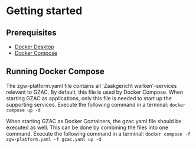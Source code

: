 # Getting started
## Prerequisites
- [Docker Desktop](https://docs.docker.com/desktop/install/)
- [Docker Compose](https://docs.docker.com/compose/install/)

## Running Docker Compose
The zgw-platform.yaml file contains all 'Zaakgericht werken'-services relevant to GZAC. By default, this file is used by Docker Compose.
When starting GZAC as applications, only this file is needed to start up the supporting services. 
Execute the following command in a terminal:
```docker compose up -d```

When starting GZAC as Docker Containers, the gzac.yaml file should be executed as well. This can be done by combining the files into one command. Execute the following command in a terminal:
```docker compose -f zgw-platform.yaml -f gzac.yaml up -d```
